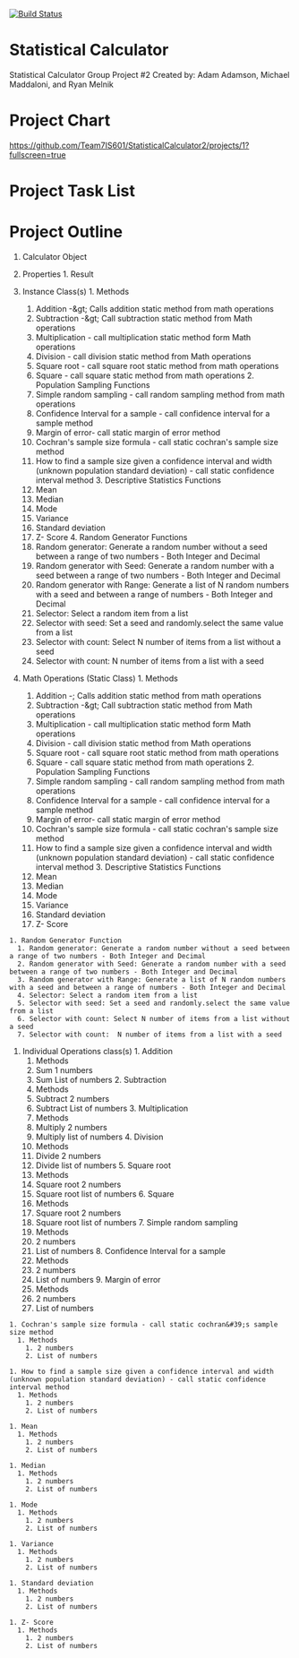 [![Build Status](https://travis-ci.com/Team7IS601/StatisticalCalculator2.svg?branch=master)](https://travis-ci.com/Team7IS601/StatisticalCalculator2)
 
# Statistical Calculator 
Statistical Calculator Group Project #2
Created by: Adam Adamson, Michael Maddaloni, and Ryan Melnik

# Project Chart
https://github.com/Team7IS601/StatisticalCalculator2/projects/1?fullscreen=true

# Project Task List

# Project Outline
1. Calculator Object
  1. Properties
    1. Result
  2. Instance Class(s)
    1. Methods
      1. Addition -\&gt; Calls addition static method from math operations
      2. Subtraction -\&gt; Call subtraction static method from Math operations
      3. Multiplication - call multiplication static method form Math operations
      4. Division - call division static method from Math operations
      5. Square root - call square root static method from math operations
      6. Square - call square static method from math operations
    2. Population Sampling Functions
      1. Simple random sampling - call random sampling method from math operations
      2. Confidence Interval for a sample - call confidence interval for a sample method
      3. Margin of error- call static margin of error method
      4. Cochran&#39;s sample size formula - call static cochran&#39;s sample size method
      5. How to find a sample size given a confidence interval and width (unknown population standard deviation) - call static confidence interval method
    3. Descriptive Statistics Functions
      1. Mean
      2. Median
      3. Mode
      4. Variance
      5. Standard deviation
      6. Z- Score
    4. Random Generator Functions
      1. Random generator: Generate a random number without a seed between a range of two numbers - Both Integer and Decimal
      2. Random generator with Seed: Generate a random number with a seed between a range of two numbers - Both Integer and Decimal
      3. Random generator with Range: Generate a list of N random numbers with a seed and between a range of numbers - Both Integer and Decimal
      4. Selector: Select a random item from a list
      5. Selector with seed: Set a seed and randomly.select the same value from a list
      6. Selector with count: Select N number of items from a list without a seed
      7. Selector with count:  N number of items from a list with a seed

  1. Math Operations (Static Class)
    1. Methods
      1. Addition -; Calls addition static method from math operations
      2. Subtraction -\&gt; Call subtraction static method from Math operations
      3. Multiplication - call multiplication static method form Math operations
      4. Division - call division static method from Math operations
      5. Square root - call square root static method from math operations
      6. Square - call square static method from math operations
    2. Population Sampling Functions
      1. Simple random sampling - call random sampling method from math operations
      2. Confidence Interval for a sample - call confidence interval for a sample method
      3. Margin of error- call static margin of error method
      4. Cochran&#39;s sample size formula - call static cochran&#39;s sample size method
      5. How to find a sample size given a confidence interval and width (unknown population standard deviation) - call static confidence interval method
    3. Descriptive Statistics Functions
      1. Mean
      2. Median
      3. Mode
      4. Variance
      5. Standard deviation
      6. Z- Score

    1. Random Generator Function
      1. Random generator: Generate a random number without a seed between a range of two numbers - Both Integer and Decimal
      2. Random generator with Seed: Generate a random number with a seed between a range of two numbers - Both Integer and Decimal
      3. Random generator with Range: Generate a list of N random numbers with a seed and between a range of numbers - Both Integer and Decimal
      4. Selector: Select a random item from a list
      5. Selector with seed: Set a seed and randomly.select the same value from a list
      6. Selector with count: Select N number of items from a list without a seed
      7. Selector with count:  N number of items from a list with a seed

  1. Individual Operations class(s)
    1. Addition
      1. Methods
        1. Sum 1 numbers
        2. Sum List of numbers
    2. Subtraction
      1. Methods
        1. Subtract 2 numbers
        2. Subtract List of numbers
    3. Multiplication
      1. Methods
        1. Multiply 2 numbers
        2. Multiply list of numbers
    4. Division
      1. Methods
        1. Divide 2 numbers
        2. Divide list of numbers
    5. Square root
      1. Methods
        1. Square root 2 numbers
        2. Square root list of numbers
    6. Square
      1. Methods
        1. Square root 2 numbers
        2. Square root list of numbers
    7. Simple random sampling
      1. Methods
        1. 2 numbers
        2. List of numbers
    8. Confidence Interval for a sample
      1. Methods
        1. 2 numbers
        2. List of numbers
    9. Margin of error
      1. Methods
        1. 2 numbers
        2. List of numbers

    1. Cochran's sample size formula - call static cochran&#39;s sample size method
      1. Methods
        1. 2 numbers
        2. List of numbers

    1. How to find a sample size given a confidence interval and width (unknown population standard deviation) - call static confidence interval method
      1. Methods
        1. 2 numbers
        2. List of numbers

    1. Mean
      1. Methods
        1. 2 numbers
        2. List of numbers

    1. Median
      1. Methods
        1. 2 numbers
        2. List of numbers

    1. Mode
      1. Methods
        1. 2 numbers
        2. List of numbers

    1. Variance
      1. Methods
        1. 2 numbers
        2. List of numbers

    1. Standard deviation
      1. Methods
        1. 2 numbers
        2. List of numbers

    1. Z- Score
      1. Methods
        1. 2 numbers
        2. List of numbers
